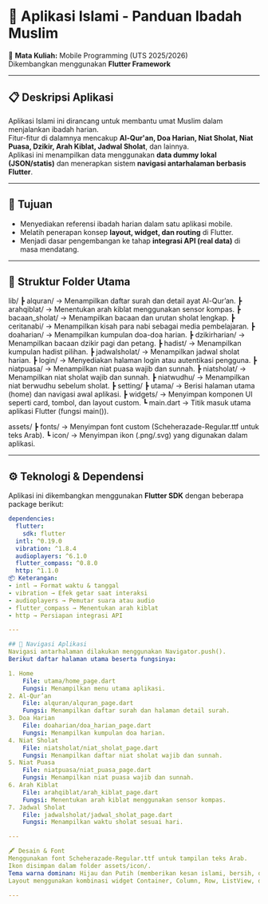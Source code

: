 # 🕌 Aplikasi Islami - Panduan Ibadah Muslim  
📱 **Mata Kuliah:** Mobile Programming (UTS 2025/2026)  
Dikembangkan menggunakan **Flutter Framework**

---

## 📋 Deskripsi Aplikasi
Aplikasi Islami ini dirancang untuk membantu umat Muslim dalam menjalankan ibadah harian.  
Fitur-fitur di dalamnya mencakup **Al-Qur'an, Doa Harian, Niat Sholat, Niat Puasa, Dzikir, Arah Kiblat, Jadwal Sholat**, dan lainnya.  
Aplikasi ini menampilkan data menggunakan **data dummy lokal (JSON/statis)** dan menerapkan sistem **navigasi antarhalaman berbasis Flutter**.

---

## 🎯 Tujuan
- Menyediakan referensi ibadah harian dalam satu aplikasi mobile.  
- Melatih penerapan konsep **layout, widget, dan routing** di Flutter.  
- Menjadi dasar pengembangan ke tahap **integrasi API (real data)** di masa mendatang.

---

## 🧩 Struktur Folder Utama

lib/
┣ alquran/ → Menampilkan daftar surah dan detail ayat Al-Qur’an.
┣ arahqiblat/ → Menentukan arah kiblat menggunakan sensor kompas.
┣ bacaan_sholat/ → Menampilkan bacaan dan urutan sholat lengkap.
┣ ceritanabi/ → Menampilkan kisah para nabi sebagai media pembelajaran.
┣ doaharian/ → Menampilkan kumpulan doa-doa harian.
┣ dzikirharian/ → Menampilkan bacaan dzikir pagi dan petang.
┣ hadist/ → Menampilkan kumpulan hadist pilihan.
┣ jadwalsholat/ → Menampilkan jadwal sholat harian.
┣ login/ → Menyediakan halaman login atau autentikasi pengguna.
┣ niatpuasa/ → Menampilkan niat puasa wajib dan sunnah.
┣ niatsholat/ → Menampilkan niat sholat wajib dan sunnah.
┣ niatwudhu/ → Menampilkan niat berwudhu sebelum sholat.
┣ setting/
┣ utama/ → Berisi halaman utama (home) dan navigasi awal aplikasi.
┣ widgets/ → Menyimpan komponen UI seperti card, tombol, dan layout custom.
┗ main.dart → Titik masuk utama aplikasi Flutter (fungsi main()).

assets/
┣ fonts/ → Menyimpan font custom (Scheherazade-Regular.ttf untuk teks Arab).
┗ icon/ → Menyimpan ikon (.png/.svg) yang digunakan dalam aplikasi.

---

## ⚙️ Teknologi & Dependensi
Aplikasi ini dikembangkan menggunakan **Flutter SDK** dengan beberapa package berikut:
```yaml
dependencies:
  flutter:
    sdk: flutter
  intl: ^0.19.0
  vibration: ^1.8.4
  audioplayers: ^6.1.0
  flutter_compass: ^0.8.0
  http: ^1.1.0
📦 Keterangan:
- intl → Format waktu & tanggal
- vibration → Efek getar saat interaksi
- audioplayers → Pemutar suara atau audio
- flutter_compass → Menentukan arah kiblat
- http → Persiapan integrasi API

---

## 🧭 Navigasi Aplikasi
Navigasi antarhalaman dilakukan menggunakan Navigator.push().
Berikut daftar halaman utama beserta fungsinya:

1. Home
    File: utama/home_page.dart
    Fungsi: Menampilkan menu utama aplikasi.
2. Al-Qur’an
    File: alquran/alquran_page.dart
    Fungsi: Menampilkan daftar surah dan halaman detail surah.
3. Doa Harian
    File: doaharian/doa_harian_page.dart
    Fungsi: Menampilkan kumpulan doa harian.
4. Niat Sholat
    File: niatsholat/niat_sholat_page.dart
    Fungsi: Menampilkan daftar niat sholat wajib dan sunnah.
5. Niat Puasa
    File: niatpuasa/niat_puasa_page.dart
    Fungsi: Menampilkan niat puasa wajib dan sunnah.
6. Arah Kiblat
    File: arahqiblat/arah_kiblat_page.dart
    Fungsi: Menentukan arah kiblat menggunakan sensor kompas.
7. Jadwal Sholat
    File: jadwalsholat/jadwal_sholat_page.dart
    Fungsi: Menampilkan waktu sholat sesuai hari.

---

🖋️ Desain & Font
Menggunakan font Scheherazade-Regular.ttf untuk tampilan teks Arab.
Ikon disimpan dalam folder assets/icon/.
Tema warna dominan: Hijau dan Putih (memberikan kesan islami, bersih, dan nyaman dipandang).
Layout menggunakan kombinasi widget Container, Column, Row, ListView, dan Card untuk menjaga responsivitas dan keteraturan tampilan.

---

